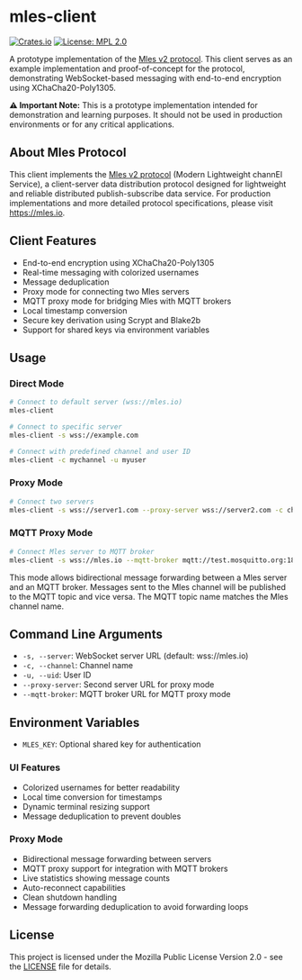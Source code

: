 # mles-client

[![Crates.io](https://img.shields.io/crates/v/mles-client.svg)](https://crates.io/crates/mles-client)
[![License: MPL 2.0](https://img.shields.io/badge/License-MPL_2.0-brightgreen.svg)](https://opensource.org/licenses/MPL-2.0)

A prototype implementation of the [Mles v2 protocol](https://github.com/jq-rs/mles-rs). This client serves as an example implementation and proof-of-concept for the protocol, demonstrating WebSocket-based messaging with end-to-end encryption using XChaCha20-Poly1305.

**⚠️ Important Note:** This is a prototype implementation intended for demonstration and learning purposes. It should not be used in production environments or for any critical applications.

## About Mles Protocol

This client implements the [Mles v2 protocol](https://github.com/jq-rs/mles-rs) (Modern Lightweight channEl Service), a client-server data distribution protocol designed for lightweight and reliable distributed publish-subscribe data service. For production implementations and more detailed protocol specifications, please visit https://mles.io.

## Client Features

- End-to-end encryption using XChaCha20-Poly1305
- Real-time messaging with colorized usernames
- Message deduplication
- Proxy mode for connecting two Mles servers
- MQTT proxy mode for bridging Mles with MQTT brokers
- Local timestamp conversion
- Secure key derivation using Scrypt and Blake2b
- Support for shared keys via environment variables

## Usage

### Direct Mode

```bash
# Connect to default server (wss://mles.io)
mles-client

# Connect to specific server
mles-client -s wss://example.com

# Connect with predefined channel and user ID
mles-client -c mychannel -u myuser
```

### Proxy Mode

```bash
# Connect two servers
mles-client -s wss://server1.com --proxy-server wss://server2.com -c channel -u proxy-user
```

### MQTT Proxy Mode

```bash
# Connect Mles server to MQTT broker
mles-client -s wss://mles.io --mqtt-broker mqtt://test.mosquitto.org:1883 -c channel -u mqttproxy
```

This mode allows bidirectional message forwarding between a Mles server and an MQTT broker. Messages sent to the Mles channel will be published to the MQTT topic and vice versa. The MQTT topic name matches the Mles channel name.

## Command Line Arguments

- `-s, --server`: WebSocket server URL (default: wss://mles.io)
- `-c, --channel`: Channel name
- `-u, --uid`: User ID
- `--proxy-server`: Second server URL for proxy mode
- `--mqtt-broker`: MQTT broker URL for MQTT proxy mode

## Environment Variables

- `MLES_KEY`: Optional shared key for authentication

### UI Features
- Colorized usernames for better readability
- Local time conversion for timestamps
- Dynamic terminal resizing support
- Message deduplication to prevent doubles

### Proxy Mode
- Bidirectional message forwarding between servers
- MQTT proxy support for integration with MQTT brokers
- Live statistics showing message counts
- Auto-reconnect capabilities
- Clean shutdown handling
- Message forwarding deduplication to avoid forwarding loops

## License

This project is licensed under the Mozilla Public License Version 2.0 - see the [LICENSE](LICENSE) file for details.
